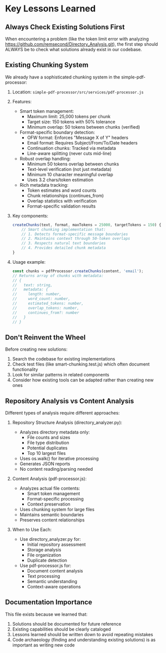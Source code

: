 # Key Lessons Learned

## Always Check Existing Solutions First

When encountering a problem (like the token limit error with analyzing https://github.com/remsecond/Directory_Analysis.git), the first step should ALWAYS be to check what solutions already exist in our codebase.

## Existing Chunking System

We already have a sophisticated chunking system in the simple-pdf-processor:

1. Location: `simple-pdf-processor/src/services/pdf-processor.js`
2. Features:
   - Smart token management:
     * Maximum limit: 25,000 tokens per chunk
     * Target size: 150 tokens with 50% tolerance
     * Minimum overlap: 50 tokens between chunks (verified)
   - Format-specific boundary detection:
     * OFW format: Enforces "Message X of Y" headers
     * Email format: Requires Subject/From/To/Date headers
     * Continuation chunks: Tracked via metadata
     * Line-aware splitting (never cuts mid-line)
   - Robust overlap handling:
     * Minimum 50 tokens overlap between chunks
     * Text-level verification (not just metadata)
     * Minimum 10 character meaningful overlap
     * Uses 3.2 chars/token estimation
   - Rich metadata tracking:
     * Token estimates and word counts
     * Chunk relationships (continues_from)
     * Overlap statistics with verification
     * Format-specific validation results

3. Key components:
   ```javascript
   createChunks(text, format, maxTokens = 25000, targetTokens = 150) {
       // Smart chunking implementation that:
       // 1. Detects format-specific message boundaries
       // 2. Maintains context through 50-token overlaps
       // 3. Respects natural text boundaries
       // 4. Provides detailed chunk metadata
   }
   ```

4. Usage example:
   ```javascript
   const chunks = pdfProcessor.createChunks(content, 'email');
   // Returns array of chunks with metadata:
   // {
   //   text: string,
   //   metadata: {
   //     length: number,
   //     word_count: number,
   //     estimated_tokens: number,
   //     overlap_tokens: number,
   //     continues_from?: number
   //   }
   // }
   ```

## Don't Reinvent the Wheel

Before creating new solutions:

1. Search the codebase for existing implementations
2. Check test files (like smart-chunking.test.js) which often document functionality
3. Look for similar patterns in related components
4. Consider how existing tools can be adapted rather than creating new ones

## Repository Analysis vs Content Analysis

Different types of analysis require different approaches:

1. Repository Structure Analysis (directory_analyzer.py):
   - Analyzes directory metadata only:
     * File counts and sizes
     * File type distribution
     * Potential duplicates
     * Top 10 largest files
   - Uses os.walk() for iterative processing
   - Generates JSON reports
   - No content reading/parsing needed

2. Content Analysis (pdf-processor.js):
   - Analyzes actual file contents:
     * Smart token management
     * Format-specific processing
     * Context preservation
   - Uses chunking system for large files
   - Maintains semantic boundaries
   - Preserves content relationships

3. When to Use Each:
   - Use directory_analyzer.py for:
     * Initial repository assessment
     * Storage analysis
     * File organization
     * Duplicate detection
   - Use pdf-processor.js for:
     * Document content analysis
     * Text processing
     * Semantic understanding
     * Context-aware operations

## Documentation Importance

This file exists because we learned that:
1. Solutions should be documented for future reference
2. Existing capabilities should be clearly cataloged
3. Lessons learned should be written down to avoid repeating mistakes
4. Code archaeology (finding and understanding existing solutions) is as important as writing new code
